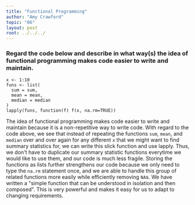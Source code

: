 ```yaml
---
title: "Functional Programming"
author: "Amy Crawford"
topic: "06"
layout: post
root: ../../../
---
```



### Regard the code below and describe in what way(s) the idea of functional programming makes code easier to write and maintain.

```
x <- 1:10
funs <- list(
  sum = sum,
  mean = mean,
  median = median
)
lapply(funs, function(f) f(x, na.rm=TRUE))
```

The idea of functional programming makes code easier to write and maintain because it is a non-repetitive way to write code. With regard to the code above, we see that instead of repeating the functions `sum`, `mean`, and `median` over and over again for any different `x` that we might want to find summary statistics for, we can write this slick function and use lapply. Thus, we don't have to duplicate our summary statistic functions everytime we would like to use them, and our code is much less fragile. Storing the functions as lists further strengthens our code because we only need to type the `na.rm` statement once, and we are able to handle this group of related functions more easily while efficiently removing `NA`s. We have written a "simple function that can be understood in isolation and then composed". This is very powerful and makes it easy for us to adapt to changing requirements.
